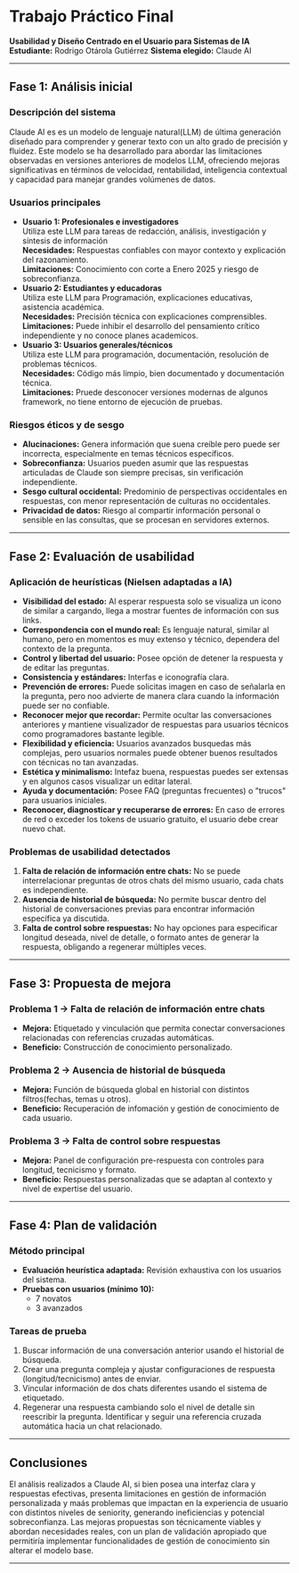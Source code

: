 # Trabajo Práctico Final  
**Usabilidad y Diseño Centrado en el Usuario para Sistemas de IA**  
**Estudiante:** Rodrigo Otárola Gutiérrez
**Sistema elegido:** Claude AI

---

## Fase 1: Análisis inicial

### Descripción del sistema
Claude AI es es un modelo de lenguaje natural(LLM) de última generación diseñado para comprender y generar texto con un alto grado de precisión y fluidez. Este modelo se ha desarrollado para abordar las limitaciones observadas en versiones anteriores de modelos LLM, ofreciendo mejoras significativas en términos de velocidad, rentabilidad, inteligencia contextual y capacidad para manejar grandes volúmenes de datos.

### Usuarios principales
- **Usuario 1: Profesionales e investigadores**  
  Utiliza este LLM para tareas de redacción, análisis, investigación y síntesis de información  
  **Necesidades:** Respuestas confiables con mayor contexto y explicación del razonamiento.  
  **Limitaciones:** Conocimiento con corte a Enero 2025 y riesgo de sobreconfianza.
- **Usuario 2: Estudiantes y educadoras**  
  Utiliza este LLM para Programación, explicaciones educativas, asistencia académica.  
  **Necesidades:** Precisión técnica con explicaciones comprensibles.  
  **Limitaciones:** Puede inhibir el desarrollo del pensamiento crítico independiente y no conoce planes academicos.
- **Usuario 3: Usuarios generales/técnicos**  
  Utiliza este LLM para programación, documentación, resolución de problemas técnicos.  
  **Necesidades:** Código más limpio, bien documentado y documentación técnica.  
  **Limitaciones:** Pruede desconocer versiones modernas de algunos framework, no tiene entorno de ejecución de pruebas.

### Riesgos éticos y de sesgo
- **Alucinaciones:** Genera información que suena creíble pero puede ser incorrecta, especialmente en temas técnicos específicos.  
- **Sobreconfianza:** Usuarios pueden asumir que las respuestas articuladas de Claude son siempre precisas, sin verificación independiente.  
- **Sesgo cultural occidental:** Predominio de perspectivas occidentales en respuestas, con menor representación de culturas no occidentales.  
- **Privacidad de datos:** Riesgo al compartir información personal o sensible en las consultas, que se procesan en servidores externos.

---

## Fase 2: Evaluación de usabilidad

### Aplicación de heurísticas (Nielsen adaptadas a IA)
- **Visibilidad del estado:** Al esperar respuesta solo se visualiza un icono de similar a cargando, llega a mostrar fuentes de información con sus links.  
- **Correspondencia con el mundo real:** Es lenguaje natural, similar al humano, pero en momentos es muy extenso y técnico, dependera del contexto de la pregunta.  
- **Control y libertad del usuario:** Posee opción de detener la respuesta y de editar las preguntas.  
- **Consistencia y estándares:** Interfas e iconografía clara.  
- **Prevención de errores:** Puede solicitas imagen en caso de señalarla en la pregunta, pero noo advierte de manera clara cuando la información puede ser no confiable.  
- **Reconocer mejor que recordar:** Permite ocultar las conversaciones anteriores y mantiene visualizador de respuestas para usuarios técnicos como programadores bastante legible.  
- **Flexibilidad y eficiencia:** Usuarios avanzados busquedas más complejas, pero usuarios normales puede obtener buenos resultados con técnicas no tan avanzadas.  
- **Estética y minimalismo:** Intefaz buena, respuestas puedes ser extensas y en algunos casos visualizar un editar lateral.  
- **Ayuda y documentación:** Posee FAQ (preguntas frecuentes) o "trucos" para usuarios iniciales.  
- **Reconocer, diagnosticar y recuperarse de errores:** En caso de errores de red o exceder los tokens de usuario gratuito, el usuario debe crear nuevo chat.

### Problemas de usabilidad detectados
1. **Falta de relación de información entre chats:** No se puede interrelacionar preguntas de otros chats del mismo usuario, cada chats es independiente.  
2. **Ausencia de historial de búsqueda:** No permite buscar dentro del historial de conversaciones previas para encontrar información específica ya discutida. 
3. **Falta de control sobre respuestas:**  No hay opciones para especificar longitud deseada, nivel de detalle, o formato antes de generar la respuesta, obligando a regenerar múltiples veces.

---

## Fase 3: Propuesta de mejora

### Problema 1 → Falta de relación de información entre chats
- **Mejora:** Etiquetado y vinculación que permita conectar conversaciones relacionadas con referencias cruzadas automáticas.  
- **Beneficio:** Construcción de conocimiento personalizado.

### Problema 2 → Ausencia de historial de búsqueda
- **Mejora:** Función de búsqueda global en historial con distintos filtros(fechas, temas u otros).  
- **Beneficio:** Recuperación de infomación y gestión de conocimiento de cada usuario.

### Problema 3 → Falta de control sobre respuestas
- **Mejora:** Panel de configuración pre-respuesta con controles para longitud, tecnicismo y formato.  
- **Beneficio:** Respuestas personalizadas que se adaptan al contexto y nivel de expertise del usuario.

---

## Fase 4: Plan de validación

### Método principal 
- **Evaluación heurística adaptada:** Revisión exhaustiva con los usuarios del sistema.  
- **Pruebas con usuarios (mínimo 10):**  
  - 7 novatos
  - 3 avanzados

### Tareas de prueba
1. Buscar información de una conversación anterior usando el historial de búsqueda.  
2. Crear una pregunta compleja y ajustar configuraciones de respuesta (longitud/tecnicismo) antes de enviar.
3. Vincular información de dos chats diferentes usando el sistema de etiquetado.
4. Regenerar una respuesta cambiando solo el nivel de detalle sin reescribir la pregunta.
Identificar y seguir una referencia cruzada automática hacia un chat relacionado.

---

## Conclusiones

El análisis realizados a Claude AI, si bien posea una interfaz clara y respuestas efectivas, presenta limitaciones en gestión de información personalizada y maás problemas que impactan en la experiencia de usuario con distintos niveles de seniority, generando ineficiencias y potencial sobreconfianza. Las mejoras propuestas son técnicamente viables y abordan necesidades reales, con un plan de validación apropiado que permitiría implementar funcionalidades de gestión de conocimiento sin alterar el modelo base.

---
